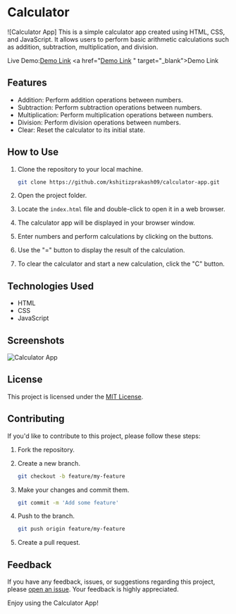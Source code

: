 # Calculator

![Calculator App]
This is a simple calculator app created using HTML, CSS, and JavaScript. It allows users to perform basic arithmetic calculations such as addition, subtraction, multiplication, and division.

Live Demo:[Demo Link](https://calcuator-app.netlify.app/)
<a href="<a href="https://www.example.com" target="_blank">Demo Link</a>
" target="_blank">Demo Link</a>


## Features

- Addition: Perform addition operations between numbers.
- Subtraction: Perform subtraction operations between numbers.
- Multiplication: Perform multiplication operations between numbers.
- Division: Perform division operations between numbers.
- Clear: Reset the calculator to its initial state.

## How to Use

1. Clone the repository to your local machine.
   ```bash
   git clone https://github.com/kshitizprakash09/calculator-app.git
   ```

2. Open the project folder.

3. Locate the `index.html` file and double-click to open it in a web browser.

4. The calculator app will be displayed in your browser window.

5. Enter numbers and perform calculations by clicking on the buttons.

6. Use the "=" button to display the result of the calculation.

7. To clear the calculator and start a new calculation, click the "C" button.

## Technologies Used

- HTML
- CSS
- JavaScript

## Screenshots

![Calculator App](calculator.png)

## License

This project is licensed under the [MIT License](LICENSE).

## Contributing

If you'd like to contribute to this project, please follow these steps:

1. Fork the repository.

2. Create a new branch.
   ```bash
   git checkout -b feature/my-feature
   ```

3. Make your changes and commit them.
   ```bash
   git commit -m 'Add some feature'
   ```

4. Push to the branch.
   ```bash
   git push origin feature/my-feature
   ```

5. Create a pull request.

## Feedback

If you have any feedback, issues, or suggestions regarding this project, please [open an issue](https://github.com/your-username/calculator-app/issues). Your feedback is highly appreciated.

Enjoy using the Calculator App!
